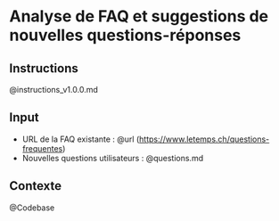 # Analyse de FAQ et suggestions de nouvelles questions-réponses

## Instructions
@instructions_v1.0.0.md

## Input
- URL de la FAQ existante : @url (https://www.letemps.ch/questions-frequentes)
- Nouvelles questions utilisateurs : @questions.md

## Contexte
@Codebase